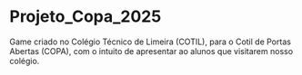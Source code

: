 # Projeto_Copa_2025
Game criado no Colégio Técnico de Limeira (COTIL), para o Cotil de Portas Abertas (COPA), com o intuito de apresentar ao alunos que visitarem nosso colégio.
